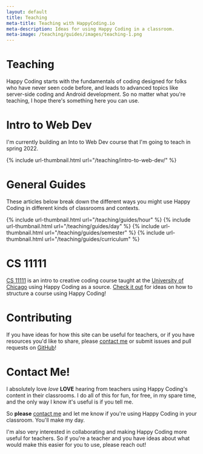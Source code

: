 ```yaml
---
layout: default
title: Teaching
meta-title: Teaching with HappyCoding.io
meta-description: Ideas for using Happy Coding in a classroom.
meta-image: /teaching/guides/images/teaching-1.png
---
```


# Teaching

Happy Coding starts with the fundamentals of coding designed for folks who have never seen code before, and leads to advanced topics like server-side coding and Android development. So no matter what you're teaching, I hope there's something here you can use.

# Intro to Web Dev

I'm currently building an Into to Web Dev course that I'm going to teach in spring 2022.

{% include url-thumbnail.html url="/teaching/intro-to-web-dev/" %}

# General Guides

These articles below break down the different ways you might use Happy Coding in different kinds of classrooms and contexts.

<div class="thumbnail-link-container" style="max-width:650px; margin:auto;">
{% include url-thumbnail.html url="/teaching/guides/hour" %}
{% include url-thumbnail.html url="/teaching/guides/day" %}
{% include url-thumbnail.html url="/teaching/guides/semester" %}
{% include url-thumbnail.html url="/teaching/guides/curriculum" %}
</div>

# CS 11111

[CS 11111](http://cs111.org/) is an intro to creative coding course taught at the [University of Chicago](https://www.cs.uchicago.edu/) using Happy Coding as a source. [Check it out](https://www.classes.cs.uchicago.edu/archive/2021/spring/11111-1/schedule.html) for ideas on how to structure a course using Happy Coding!

# Contributing

If you have ideas for how this site can be useful for teachers, or if you have resources you'd like to share, please [contact me](/about#contact) or submit issues and pull requests on [GitHub](https://github.com/KevinWorkman/HappyCoding/wiki/Contributing)!

# Contact Me!

I absolutely love *love* **LOVE** hearing from teachers using Happy Coding's content in their classrooms. I do all of this for fun, for free, in my spare time, and the only way I know it's useful is if you tell me.

So **please** [contact me](/about#contact) and let me know if you're using Happy Coding in your classroom. You'll make my day.

I'm also very interested in collaborating and making Happy Coding more useful for teachers. So if you're a teacher and you have ideas about what would make this easier for you to use, please reach out!
